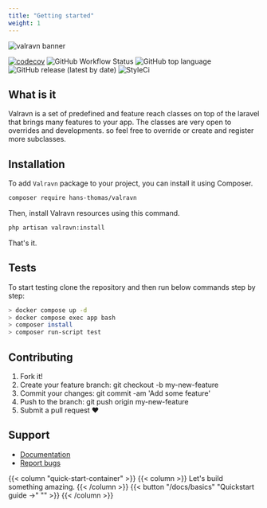 ```yaml
---
title: "Getting started"
weight: 1
---
```


<p><img alt="valravn banner" src="/images/valravn-banner.png"></p>

[![codecov](https://codecov.io/gh/hans-thomas/valravn/branch/master/graph/badge.svg?token=X1D6I0JLSZ)](https://codecov.io/gh/hans-thomas/valravn)
![GitHub Workflow Status](https://img.shields.io/github/actions/workflow/status/hans-thomas/valravn/php.yml)
![GitHub top language](https://img.shields.io/github/languages/top/hans-thomas/valravn)
![GitHub release (latest by date)](https://img.shields.io/github/v/release/hans-thomas/valravn)
![StyleCi](https://github.styleci.io/repos/631226923/shield?style=flat&branch=v1)

## What is it

Valravn is a set of predefined and feature reach classes on top of the laravel
that brings many features to your app.
The classes are very open to overrides and developments. so feel free to
override or create and register more subclasses.

## Installation

To add `Valravn` package to your project, you can install it using Composer.

```bash
composer require hans-thomas/valravn
```

Then, install Valravn resources using this command.

```bash
php artisan valravn:install
```

That's it.

## Tests

To start testing clone the repository and then run below commands step by step:

```bash
> docker compose up -d
> docker compose exec app bash
> composer install
> composer run-script test
```

## Contributing

1. Fork it!
2. Create your feature branch: git checkout -b my-new-feature
3. Commit your changes: git commit -am 'Add some feature'
4. Push to the branch: git push origin my-new-feature
5. Submit a pull request ❤️


Support
-------

- [Documentation](https://valravn.vercel.app/)
- [Report bugs](https://github.com/hans-thomas/valravn/issues)

{{< column "quick-start-container" >}}
{{< column >}}
Let's build something amazing.
{{< /column >}}
{{< button "/docs/basics" "Quickstart guide →" "" >}}
{{< /column >}}




